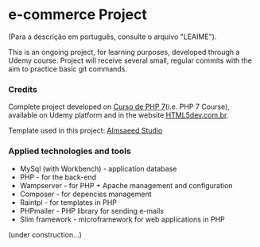 # e-commerce Project
(Para a descrição em português, consulte o arquivo "LEAIME").

This is an ongoing project, for learning purposes, developed through a Udemy course. 
Project will receive several small, regular commits with the aim to practice basic git commands.

### Credits
Complete project developed on [Curso de PHP 7](https://www.udemy.com/curso-completo-de-php-7/)(i.e. PHP 7 Course), available on Udemy platform and in the website [HTML5dev.com.br](https://www.html5dev.com.br/curso/curso-completo-de-php-7).

Template used in this project: [Almsaeed Studio](https://almsaeedstudio.com)

### Applied technologies and tools
* MySql (with Workbench) - application database
* PHP - for the back-end
* Wampserver - for PHP + Apache management and configuration
* Composer - for depencies management
* Raintpl - for templates in PHP
* PHPmailer - PHP library for sending e-mails
* Slim framework - microframework for web applications in PHP

(under construction...)